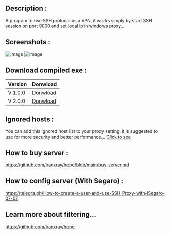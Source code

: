 ## Description : 
A program to use SSH protocol as a VPN, it works simply by start SSH session on port 9000 and set local ip in windows proxy...

## Screenshots : 
![image](https://github.com/omidmousavi/CSharp-SSH-VPN/assets/67155909/12b72ac7-92f6-47be-bdd5-abcabfc9458c)
![image](https://github.com/omidmousavi/CSharp-SSH-VPN/assets/67155909/21a80309-2760-46df-b94c-bab82cce845d)

## Download compiled exe : 
| Version | Donwload |
|---------|----------|
| V 1.0.0 | [Donwload](https://github.com/omidmousavi/csharp-ssh-vpn/raw/master/ssh-vpn/bin/Debug/v1.0.0.rar) |
| V 2.0.0 | [Donwload](https://github.com/omidmousavi/csharp-ssh-vpn/raw/master/ssh-vpn/bin/Debug/v2.0.0.rar) |

## Ignored hosts :
You can add this ignored host list to your proxy setting. it is suggested to use for more security and better performance...
[Click to see](https://github.com/omidmousavi/CSharp-SSH-VPN/blob/master/ssh-vpn/ignored-host.txt)

## How to buy server :
https://github.com/iranxray/hope/blob/main/buy-server.md

## How to config server (With Segaro) :
https://telegra.ph/How-to-create-a-user-and-use-SSH-Proxy-with-iSegaro-07-07

## Learn more about filtering...
https://github.com/iranxray/hope
